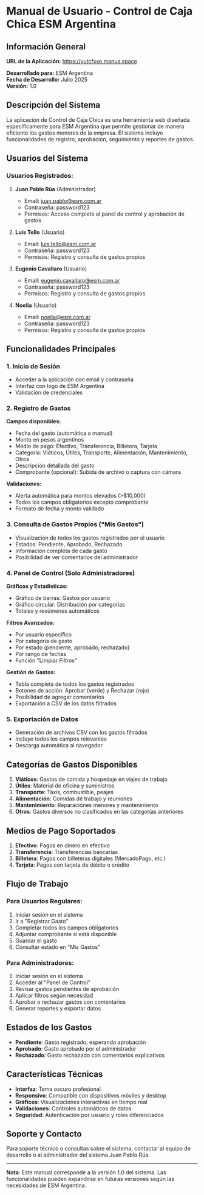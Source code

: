 # Manual de Usuario - Control de Caja Chica ESM Argentina

## Información General

**URL de la Aplicación:** https://yutcfxxe.manus.space

**Desarrollado para:** ESM Argentina  
**Fecha de Desarrollo:** Julio 2025  
**Versión:** 1.0

## Descripción del Sistema

La aplicación de Control de Caja Chica es una herramienta web diseñada específicamente para ESM Argentina que permite gestionar de manera eficiente los gastos menores de la empresa. El sistema incluye funcionalidades de registro, aprobación, seguimiento y reportes de gastos.

## Usuarios del Sistema

### Usuarios Registrados:
1. **Juan Pablo Rúa** (Administrador)
   - Email: juan.pablo@esm.com.ar
   - Contraseña: password123
   - Permisos: Acceso completo al panel de control y aprobación de gastos

2. **Luis Tello** (Usuario)
   - Email: luis.tello@esm.com.ar
   - Contraseña: password123
   - Permisos: Registro y consulta de gastos propios

3. **Eugenio Cavallaro** (Usuario)
   - Email: eugenio.cavallaro@esm.com.ar
   - Contraseña: password123
   - Permisos: Registro y consulta de gastos propios

4. **Noelia** (Usuario)
   - Email: noelia@esm.com.ar
   - Contraseña: password123
   - Permisos: Registro y consulta de gastos propios

## Funcionalidades Principales

### 1. Inicio de Sesión
- Acceder a la aplicación con email y contraseña
- Interfaz con logo de ESM Argentina
- Validación de credenciales

### 2. Registro de Gastos
**Campos disponibles:**
- Fecha del gasto (automática o manual)
- Monto en pesos argentinos
- Medio de pago: Efectivo, Transferencia, Billetera, Tarjeta
- Categoría: Viáticos, Útiles, Transporte, Alimentación, Mantenimiento, Otros
- Descripción detallada del gasto
- Comprobante (opcional): Subida de archivo o captura con cámara

**Validaciones:**
- Alerta automática para montos elevados (>$10,000)
- Todos los campos obligatorios excepto comprobante
- Formato de fecha y monto validado

### 3. Consulta de Gastos Propios ("Mis Gastos")
- Visualización de todos los gastos registrados por el usuario
- Estados: Pendiente, Aprobado, Rechazado
- Información completa de cada gasto
- Posibilidad de ver comentarios del administrador

### 4. Panel de Control (Solo Administradores)
**Gráficos y Estadísticas:**
- Gráfico de barras: Gastos por usuario
- Gráfico circular: Distribución por categorías
- Totales y resúmenes automáticos

**Filtros Avanzados:**
- Por usuario específico
- Por categoría de gasto
- Por estado (pendiente, aprobado, rechazado)
- Por rango de fechas
- Función "Limpiar Filtros"

**Gestión de Gastos:**
- Tabla completa de todos los gastos registrados
- Botones de acción: Aprobar (verde) y Rechazar (rojo)
- Posibilidad de agregar comentarios
- Exportación a CSV de los datos filtrados

### 5. Exportación de Datos
- Generación de archivos CSV con los gastos filtrados
- Incluye todos los campos relevantes
- Descarga automática al navegador

## Categorías de Gastos Disponibles

1. **Viáticos**: Gastos de comida y hospedaje en viajes de trabajo
2. **Útiles**: Material de oficina y suministros
3. **Transporte**: Taxis, combustible, peajes
4. **Alimentación**: Comidas de trabajo y reuniones
5. **Mantenimiento**: Reparaciones menores y mantenimiento
6. **Otros**: Gastos diversos no clasificados en las categorías anteriores

## Medios de Pago Soportados

1. **Efectivo**: Pagos en dinero en efectivo
2. **Transferencia**: Transferencias bancarias
3. **Billetera**: Pagos con billeteras digitales (MercadoPago, etc.)
4. **Tarjeta**: Pagos con tarjeta de débito o crédito

## Flujo de Trabajo

### Para Usuarios Regulares:
1. Iniciar sesión en el sistema
2. Ir a "Registrar Gasto"
3. Completar todos los campos obligatorios
4. Adjuntar comprobante si está disponible
5. Guardar el gasto
6. Consultar estado en "Mis Gastos"

### Para Administradores:
1. Iniciar sesión en el sistema
2. Acceder al "Panel de Control"
3. Revisar gastos pendientes de aprobación
4. Aplicar filtros según necesidad
5. Aprobar o rechazar gastos con comentarios
6. Generar reportes y exportar datos

## Estados de los Gastos

- **Pendiente**: Gasto registrado, esperando aprobación
- **Aprobado**: Gasto aprobado por el administrador
- **Rechazado**: Gasto rechazado con comentarios explicativos

## Características Técnicas

- **Interfaz**: Tema oscuro profesional
- **Responsivo**: Compatible con dispositivos móviles y desktop
- **Gráficos**: Visualizaciones interactivas en tiempo real
- **Validaciones**: Controles automáticos de datos
- **Seguridad**: Autenticación por usuario y roles diferenciados

## Soporte y Contacto

Para soporte técnico o consultas sobre el sistema, contactar al equipo de desarrollo o al administrador del sistema Juan Pablo Rúa.

---

**Nota**: Este manual corresponde a la versión 1.0 del sistema. Las funcionalidades pueden expandirse en futuras versiones según las necesidades de ESM Argentina.


